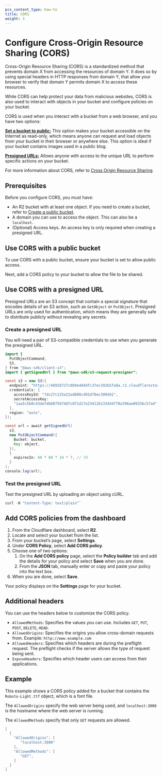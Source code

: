 ```yaml
---
pcx_content_type: how-to
title: CORS
weight: 3
---
```


# Configure Cross-Origin Resource Sharing (CORS)

Cross-Origin Resource Sharing (CORS) is a standardized method that prevents domain X from accessing the resources of domain Y. It does so by using special headers in HTTP responses from domain Y, that allow your browser to verify that domain Y permits domain X to access these resources.

While CORS can help protect your data from malicious websites, CORS is also used to interact with objects in your bucket and configure policies on your bucket.

CORS is used when you interact with a bucket from a web browser, and you have two options:

**[Set a bucket to public:](#use-cors-with-a-public-bucket)** This option makes your bucket accessible on the Internet as read-only, which means anyone can request and load objects from your bucket in their browser or anywhere else. This option is ideal if your bucket contains images used in a public blog.

**[Presigned URLs:](#use-cors-with-a-presigned-url)** Allows anyone with access to the unique URL to perform specific actions on your bucket.

For more information about CORS, refer to [Cross Origin Resource Sharing](https://developer.mozilla.org/en-US/docs/Web/HTTP/CORS).

## Prerequisites

Before you configure CORS, you must have:
 
- An R2 bucket with at least one object. If you need to create a bucket, refer to [Create a public bucket](/r2/data-access/public-buckets/).
- A domain you can use to access the object. This can also be a `localhost`.
- (Optional) Access keys. An access key is only required when creating a presigned URL.

## Use CORS with a public bucket

To use CORS with a public bucket, ensure your bucket is set to allow public access.

Next, add a CORS policy to your bucket to allow the file to be shared.

## Use CORS with a presigned URL

Presigned URLs are an S3 concept that contain a special signature that encodes details of an S3 action, such as `GetObject` or `PutObject`. Presigned URLs are only used for authentication, which means they are generally safe to distribute publicly without revealing any secrets.

### Create a presigned URL

You will need a pair of S3-compatible credentials to use when you generate the presigned URL.

```java
import {
  PutObjectCommand,
  S3,
} from "@aws-sdk/client-s3";
import { getSignedUrl } from "@aws-sdk/s3-request-presigner";

const s3 = new S3({
  endpoint: "https://4893d737c0b9e484dfc37ec392b5fa8a.r2.cloudflarestorage.com",
  credentials: {
	accessKeyId: "7dc27c125a22ad808cd01df8ec309d41",
	secretAccessKey:
  	"1aa5c5b0c43defdb88f567487c071d17e234126133444770a706ae09336c57a4",
  },
  region: "auto",
});

const url = await getSignedUrl(
  s3,
  new PutObjectCommand({
	Bucket: bucket,
	Key: object,
  }),
  {
	expiresIn: 60 * 60 * 24 * 7, // 7d
  }
);
console.log(url);
```

### Test the presigned URL

Test the presigned URL by uploading an object using cURL.

```java
curl -H "Content-Type: text/plain"`
```

## Add CORS policies from the dashboard

1. From the Cloudflare dashboard, select **R2**.
2. Locate and select your bucket from the list.
3. From your bucket’s page, select **Settings**.
4. Under **CORS Policy**, select **Add CORS policy**.
5. Choose one of two options:
    1. On the **Add CORS policy** page, select the **Policy builder** tab and add the details for your policy and select **Save** when you are done. 
    2. From the **JSON** tab, manually enter or copy and paste your policy into the text box.
6. When you are done, select **Save**.

Your policy displays on the **Settings** page for your bucket.

## Additional headers

You can use the headers below to customize the CORS policy.

- `AllowedMethods`: Specifies the values you can use. Includes `GET`, `PUT`, `POST`, `DELETE`, `HEAD`.
- `AllowedOrigins`: Specifies the origins you allow cross-domain requests from. Example: `http://www.example.com` 
- `AllowedHeaders`: Specifies which headers are during the preflight request. The preflight checks if the server allows the type of request being sent.
- `ExposeHeaders`: Specifies which header users can access from their applications.

## Example

This example shows a CORS policy added for a bucket that contains the `Roboto-Light.ttf` object, which is a font file.

The `AllowedOrigins` specify the web server being used, and `localhost:3000` is the hostname where the web server is running.

The `AllowedMethods` specify that only `GET` requests are allowed.

```java
[ 
  { 
    "AllowedOrigins": [ 
       "localhost:3000" 
    ],  
    "AllowedMethods": [
       "GET",
    ]
  }
]
```